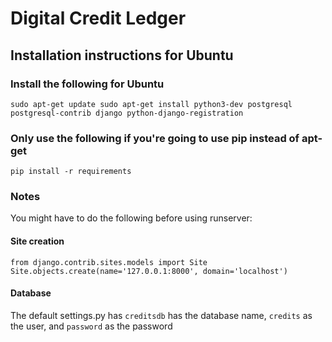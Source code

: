# Digital Credit Ledger
## Installation instructions for Ubuntu

### Install the following for Ubuntu
`
sudo apt-get update
sudo apt-get install python3-dev postgresql postgresql-contrib django python-django-registration
`

### Only use the following if you're going to use pip instead of apt-get

`pip install -r requirements`

### Notes
You might have to do the following before using runserver:

#### Site creation
`from django.contrib.sites.models import Site   
 Site.objects.create(name='127.0.0.1:8000', domain='localhost')`

#### Database
The default settings.py has `creditsdb` has the database name, `credits` as the user, and `password` as the password

